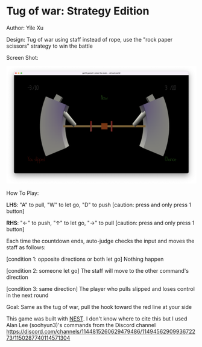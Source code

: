# Tug of war: Strategy Edition

Author: Yile Xu

Design: Tug of war using staff instead of rope, use the "rock paper scissors" strategy to win the battle

Screen Shot:

![Screen Shot](screenshot.png)

How To Play:

**LHS**: "A" to pull, "W" to let go, "D" to push  [caution: press and only press 1 button]

**RHS**: "←" to push, "↑" to let go, "→" to pull [caution: press and only press 1 button]

Each time the countdown ends, auto-judge checks the input and moves the staff as follows:

[condition 1: opposite directions or both let go] Nothing happen

[condition 2: someone let go] The staff will move to the other command's direction

[condition 3: same direction] The player who pulls slipped and loses control in the next round

Goal: Same as the tug of war, pull the hook toward the red line at your side

This game was built with [NEST](NEST.md).
I don't know where to cite this but I used Alan Lee (soohyun3)'s commands from the Discord channel https://discord.com/channels/1144815260629479486/1149456290993672273/1150287740114571304